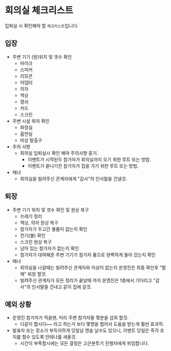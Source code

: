 # 회의실 체크리스트

입퇴실 시 확인해야 할 `체크리스트`입니다.

## 입장

- 주변 기기 (원)위치 및 갯수 확인
    - 마이크
    - 스피커
    - 리모콘
    - 어댑터
    - 의자
    - 책상
    - 열쇠
    - 카드
    - 스크린
- 주변 시설 위치 확인
    - 화장실
    - 흡연실
    - 비상 탈출구
- 주의 사항
    - 회의실 입퇴실시 확인 해야 주의사항 묻기.
        - 이벤트가 시작된두 참가자가 회의실까지 오기 위한 루트 또는 방법.
        - 이벤트가 끝나기전 참가자가 집을 가기 위한 루트 또는 방법.
- 매너
    - 회의실을 빌려주신 관계자에게 "감사"의 인사말을 건낼것.

## 퇴장

- 주변 기기 위치 및 갯수 확인 및 원상 복구
    - 쓰레기 정리
    - 책상, 의자 원상 복구
    - 참가자가 두고간 물품이 없는지 확인
    - 전기(불) 확인
    - 스크린 원상 복구
    - 남아 있는 참가자가 없는지 확인
    - 참가자가 대여해준 주변 기기가 참가자 품으로 완벽하게 돌아 갔는지 확인
- 매너
    - 회의실을 나갈때는 빌려주신 관계자와 이상이 없는지 운영진은 최종 확인후 "함께" 퇴장 할것.
    - 빌려주신 관계자가 모든 정리가 끝날때 까지 운영진은 1층에서 기다리고 "감사"의 인사말을 건내고 같이 집에 갈것.

## 예외 상황

- 운영진 참가자가 적을땐, 미리 주변 참가자들 몇분을 섭외 할것.
    - 다같이 합시다~~ 라고 하는거 보다 몇명을 찝어서 도움을 받는게 훨씬 효과적.
- 발표자 또는 장소가 부득이하게 당일날 캔슬 날수도 있으니, 이벤트 당일은 즉각 조치를 할수 있도록 안테나를 새울것.
    - 시간이 부족할시에는 모든 결정은 고군분투기 진행자에게 위임합니다.
